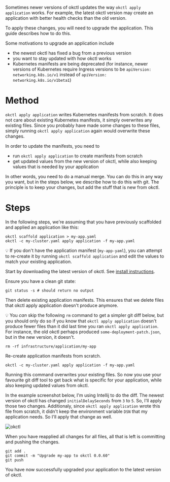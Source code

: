 Sometimes newer versions of okctl updates the way `okctl apply application` works. For example, the latest okctl version
may create an application with better health checks than the old version.

To apply these changes, you will need to upgrade the application. This guide describes how to do this.

Some motivations to upgrade an application include

* the newest okctl has fixed a bug from a previous version
* you want to stay updated with how okctl works
* Kubernetes manifests are being deprecated (for instance, newer versions of Kubernetes require Ingress versions to
  be `apiVersion: networking.k8s.io/v1` instead of `apiVersion: networking.k8s.io/v1beta1`)

# Method

`okctl apply application` writes Kubernetes manifests from scratch. It does not care about existing Kubernetes
manifests, it simply overwrites any existing files. Since you probably have made some changes to these files, simply
running `okctl apply application` again would overwrite these changes.

In order to update the manifests, you need to

* run `okctl apply application` to create manifests from scratch
* get updated values from the new version of okctl, while also keeping values that is needed by your application

In other words, you need to do a manual merge. You can do this in any way you want, but in the steps below, we describe
how to do this with git. The principle is to keep your changes, but add the stuff that is new from okctl.

# Steps

In the following steps, we're assuming that you have previously scaffolded and applied an application like this:

```shell
okctl scaffold application > my-app.yaml
okctl -c my-cluster.yaml apply application -f my-app.yaml
```

:bulb: If you don't have the application manifest (`my-app-yaml`), you can attempt to re-create it by
running `okctl scaffold application` and edit the values to match your existing application.

Start by downloading the latest version of okctl. See [install instructions](/getting-started/install.md).

Ensure you have a clean git state:

```shell
git status -s # should return no output
```

Then delete existing application manifests. This ensures that we delete files that okctl apply application doesn't
produce anymore.

:bulb: You _can_ skip the following `rm` command to get a simpler git diff below, but you should only do so if you know
that `okctl apply application` doesn't produce fewer files than it did last time you ran `okctl apply application`. For
instance, the old okctl perhaps produced `some-deployment-patch.json`, but in the new version, it doesn't.

```shell
rm -rf infrastructure/application/my-app
```

Re-create application manifests from scratch.

```shell
okctl -c my-cluster.yaml apply application -f my-app.yaml
```

Running this command overwrites your existing files. So now you use your favourite git diff tool to get back what is
specific for your application, while also keeping updated values from okctl.

In the example screenshot below, I'm using Intellij to do the diff. The newest version of okctl has
changed `initialDelaySeconds` from `3` to `5`. So, I'll apply those two changes. Additionaly,
since `okctl apply application` wrote this file from scratch, it didn't keep the environment variable `DSN` that my
application needs. So I'll apply that change as well.

![okctl](/img/application-upgrade-diff.png)

When you have reapplied all changes for all files, all that is left is committing and pushing the changes.

```shell
git add .
git commit -m "Upgrade my-app to okctl 0.0.60"
git push
```

You have now successfully upgraded your application to the latest version of okctl.
